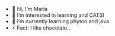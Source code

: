 - 👋 Hi, I’m Maria
- 👀 I’m interested in learning and CATS!
- 🌱 I’m currently learning phyton and java
- ⚡ Fact: I like chocolate...

<!---
t-maria24/t-maria24 is a ✨ special ✨ repository because its `README.md` (this file) appears on your GitHub profile.
You can click the Preview link to take a look at your changes.
--->
